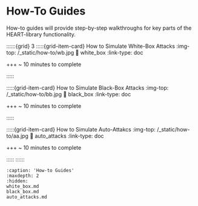 How-To Guides
=============

How-to guides will provide step-by-step walkthroughs for key parts of the HEART-library functionality.

::::::{grid} 3
:::::{grid-item-card} How to Simulate White-Box Attacks
:img-top: /_static/how-to/wb.jpg
:link: white_box
:link-type: doc


+++
~ 10 minutes to complete

:::::

:::::{grid-item-card} How to Simulate Black-Box Attacks
:img-top: /_static/how-to/bb.jpg
:link: black_box
:link-type: doc


+++
~ 10 minutes to complete

:::::

:::::{grid-item-card} How to Simulate Auto-Attakcs
:img-top: /_static/how-to/aa.jpg
:link: auto_attacks
:link-type: doc


+++
~ 10 minutes to complete

:::::
::::::

```{toctree}
:caption: 'How-to Guides'
:maxdepth: 2
:hidden:
white_box.md
black_box.md
auto_attacks.md
```